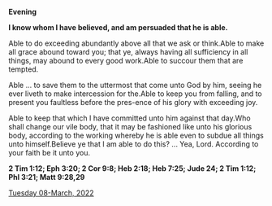 **Evening**

**I know whom I have believed, and am persuaded that he is able.**
 
Able to do exceeding abundantly above all that we ask or think.Able to make all grace abound toward you; that ye, always having all sufficiency in all things, may abound to every good work.Able to succour them that are tempted.
 
Able ... to save them to the uttermost that come unto God by him, seeing he ever liveth to make intercession for the.Able to keep you from falling, and to present you faultless before the pres-ence of his glory with exceeding joy.
 
Able to keep that which I have committed unto him against that day.Who shall change our vile body, that it may be fashioned like unto his glorious body, according to the working whereby he is able even to subdue all things unto himself.Believe ye that I am able to do this? ... Yea, Lord. According to your faith be it unto you.  

**2 Tim 1:12; Eph 3:20; 2 Cor 9:8; Heb 2:18; Heb 7:25; Jude 24; 2 Tim 1:12; Phl 3:21; Matt 9:28,29**

[Tuesday 08-March, 2022](https://t.me/daily_light)
